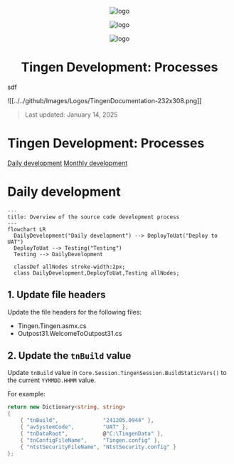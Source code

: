 <!-- u250114 -->

<div align="center">

![logo](../github/Images/Logos/TingenDocumentation-232x308.png)

![logo](../../github/Images/Logos/TingenDocumentation-232x308.png)


![logo](../../../github/Images/Logos/TingenDocumentation-232x308.png)

 <h1>Tingen Development: Processes</h1>

</div>
sdf


![[../../github/Images/Logos/TingenDocumentation-232x308.png]]

> Last updated: January 14, 2025
# Tingen Development: Processes

[Daily development](#daily-development)
[Monthly development](#monthly-development)

# Daily development

```mermaid
---
title: Overview of the source code development process
---
flowchart LR
  DailyDevelopment("Daily development") --> DeployToUat("Deploy to UAT")
  DeployToUat --> Testing("Testing") 
  Testing --> DailyDevelopment

  classDef allNodes stroke-width:2px;
  class DailyDevelopment,DeployToUat,Testing allNodes;
```


## 1. Update file headers

Update the file headers for the following files:

* Tingen.Tingen.asmx.cs
* Outpost31.WelcomeToOutpost31.cs

## 2. Update the `tnBuild` value

Update `tnBuild` value in `Core.Session.TingenSession.BuildStaticVars()` to the current `YYMMDD.HHMM` value.

For example:

```csharp
return new Dictionary<string, string>
{
    { "tnBuild",              "241205.0944" },
    { "avSystemCode",         "UAT" },
    { "tnDataRoot",           @"C:\TingenData" },
    { "tnConfigFileName",     "Tingen.config" },
    { "ntstSecurityFileName", "NtstSecurity.config" }
};
```
